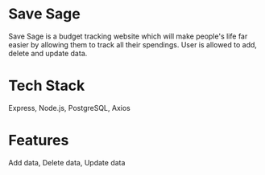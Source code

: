 # Save Sage 
Save Sage is a budget tracking website which will make people's life far easier by allowing them to track all their spendings. User is allowed to add, delete and update data. 

# Tech Stack
Express,
Node.js,
PostgreSQL,
Axios

# Features 
Add data,
Delete data,
Update data
